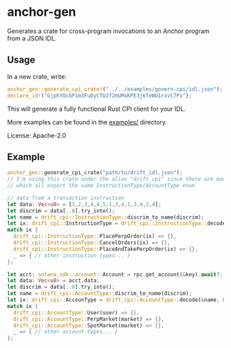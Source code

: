 # anchor-gen

Generates a crate for cross-program invocations to an Anchor program from a JSON IDL.

## Usage

In a new crate, write:

```rust
anchor_gen::generate_cpi_crate!("../../examples/govern-cpi/idl.json");
declare_id!("GjphYQcbP1m3FuDyCTUJf2mUMxKPE3j6feWU1rxvC7Ps");
```

This will generate a fully functional Rust CPI client for your IDL.

More examples can be found in the [examples/](https://github.com/saber-hq/anchor-gen/tree/master/examples) directory.

License: Apache-2.0

## Example
```rust
anchor_gen::generate_cpi_crate("path/to/drift_idl.json");
// I'm using this crate under the alias "drift_cpi" since there are many programs using this macro
// which all export the same InstructionType/AccountType enum

// data from a transaction instruction
let data: Vec<u8> = [1,2,3,4,4,5,1,3,4,1,3,4,2,4];
let discrim = data[..8].try_into();
let name = drift_cpi::InstructionType::discrim_to_name(discrim);
let ix: drift_cpi::InstructionType = drift_cpi::InstructionType::decode(&name, &data[..])?;
match ix {
  drift_cpi::InstructionType::PlacePerpOrder(ix) => {},
  drift_cpi::InstructionType::CancelOrders(ix) => {},
  drift_cpi::InstructionType::PlaceAndTakePerpOrder(ix) => {},
  _ => { // other instruction types... }
};

let acct: solana_sdk::account::Account = rpc.get_account(&key).await?;
let data: Vec<u8> = acct.data;
let discrim = data[..8].try_into();
let name = drift_cpi::AccountType::discrim_to_name(discrim);
let ix: drift_cpi::AccounType = drift_cpi::AccountType::decode(&name, &data[..])?;
match ix {
  drift_cpi::AccountType::User(user) => {},
  drift_cpi::AccountType::PerpMarket(market) => {},
  drift_cpi::AccountType::SpotMarket(market) => {},
  _ => { // other account types... }
};
```